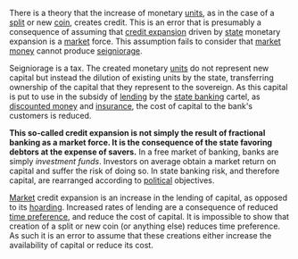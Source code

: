 There is a theory that the increase of monetary [units](Glossary#unit), as in the case of a [split](Glossary#split) or new [coin](Glossary#coin), creates credit. This is an error that is presumably a consequence of assuming that [credit expansion](Credit-Expansion-Fallacy) driven by [state](Glossary#state) monetary expansion is a [market](Glossary#market) force. This assumption fails to consider that [market money](Money-Taxonomy) cannot produce [seigniorage](https://en.wikipedia.org/wiki/Seigniorage).

Seigniorage is a tax. The created monetary [units](Glossary#unit) do not represent new capital but instead the dilution of existing units by the state, transferring ownership of the capital that they represent to the sovereign. As this capital is put to use in the subsidy of [lending](Glossary) by the [state banking](State-Banking-Principle) cartel, as [discounted money](https://www.frbdiscountwindow.org)
 and [insurance](https://www.fdic.gov/resources/deposit-insurance), the cost of capital to the bank's customers is reduced.

**This so-called credit expansion is not simply the result of fractional banking as a market force. It is the consequence of the state favoring debtors at the expense of savers.** In a free market of banking, banks are simply *investment funds*. Investors on average obtain a market return on capital and suffer the risk of doing so. In state banking risk, and therefore capital, are rearranged according to [political](Glossary#political) objectives.

[Market](Glossary#market) credit expansion is an increase in the lending of capital, as opposed to its [hoarding](Glossary#hoard). Increased rates of lending are a consequence of reduced [time preference](https://en.wikipedia.org/wiki/Time_preference), and reduce the cost of capital. It is impossible to show that creation of a split or new coin (or anything else) reduces time preference. As such it is an error to assume that these creations either increase the availability of capital or reduce its cost.
